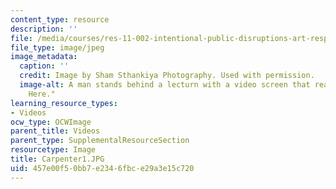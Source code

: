 ```yaml
---
content_type: resource
description: ''
file: /media/courses/res-11-002-intentional-public-disruptions-art-responsibility-and-pedagogy-fall-2017/457e00f50bb7e2346fbce29a3e15c720_Carpenter1.JPG
file_type: image/jpeg
image_metadata:
  caption: ''
  credit: Image by Sham Sthankiya Photography. Used with permission.
  image-alt: A man stands behind a lecturn with a video screen that reads "Something
    Here."
learning_resource_types:
- Videos
ocw_type: OCWImage
parent_title: Videos
parent_type: SupplementalResourceSection
resourcetype: Image
title: Carpenter1.JPG
uid: 457e00f5-0bb7-e234-6fbc-e29a3e15c720
---
```

